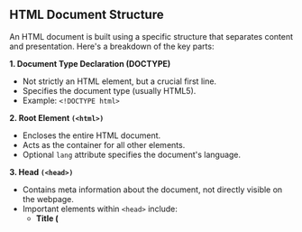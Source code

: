 ## HTML Document Structure

An HTML document is built using a specific structure that separates content and presentation. Here's a breakdown of the key parts:

**1. Document Type Declaration (DOCTYPE)**

* Not strictly an HTML element, but a crucial first line.
* Specifies the document type (usually HTML5).
* Example: `<!DOCTYPE html>`

**2. Root Element `(<html>)`**

* Encloses the entire HTML document.
* Acts as the container for all other elements.
* Optional `lang` attribute specifies the document's language.

**3. Head `(<head>)`**

* Contains meta information about the document, not directly visible on the webpage.
* Important elements within `<head>` include:
    * **Title (<title>)** - Defines the title displayed in the browser tab and search engine results.
    * **Meta Tags** - Provide additional information about the document (charset encoding, author, description, etc.).
    * **Links** - Reference external resources like stylesheets (`<link rel="stylesheet" href="style.css">`) or favicons (`<link rel="icon" href="favicon.ico">`).
    * **Scripts** - Embed JavaScript code for dynamic behavior (`<script src="script.js"></script>`).

**4. Body `(<body>)`**

* Contains the content displayed on the webpage.
* All visible elements like headings, paragraphs, images, lists, forms, etc., reside here.
* Structured using a variety of HTML elements.

**Here's an example of a basic HTML document structure:**

```html
<!DOCTYPE html>
<html lang="en">
<head>
  <title>My Webpage</title>
  <meta charset="UTF-8">
</head>
<body>
  <h1>Welcome to my webpage!</h1>
  <p>This is some content.</p>
</body>
</html>
```

This structure provides a foundation for creating well-organized and informative webpages. By understanding these components, you can effectively build the framework for your web content.
